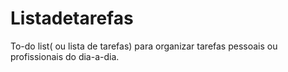 # Listadetarefas
To-do list( ou lista de tarefas) para organizar tarefas pessoais ou profissionais do dia-a-dia.
